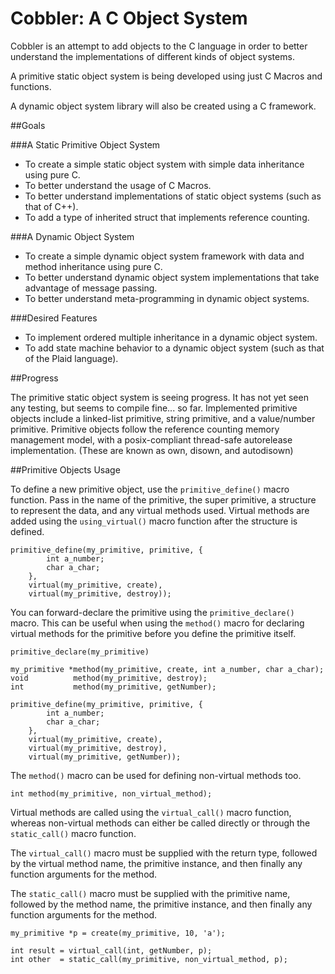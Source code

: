 Cobbler: A C Object System
=======

Cobbler is an attempt to add objects to the C language in order to better understand the implementations of different kinds of object systems.

A primitive static object system is being developed using just C Macros and functions.

A dynamic object system library will also be created using a C framework.

##Goals

###A Static Primitive Object System

- To create a simple static object system with simple data inheritance using pure C.
- To better understand the usage of C Macros.
- To better understand implementations of static object systems (such as that of C++).
- To add a type of inherited struct that implements reference counting.

###A Dynamic Object System

- To create a simple dynamic object system framework with data and method inheritance using pure C.
- To better understand dynamic object system implementations that take advantage of message passing.
- To better understand meta-programming in dynamic object systems.

###Desired Features

- To implement ordered multiple inheritance in a dynamic object system.
- To add state machine behavior to a dynamic object system (such as that of the Plaid language).

##Progress

The primitive static object system is seeing progress. It has not yet seen any testing, but seems to compile fine... so far.
Implemented primitive objects include a linked-list primitive, string primitive, and a value/number primitive.
Primitive objects follow the reference counting memory management model, with a posix-compliant thread-safe autorelease implementation. (These are known as own, disown, and autodisown)

##Primitive Objects Usage

To define a new primitive object, use the `primitive_define()` macro function.
Pass in the name of the primitive, the super primitive, a structure to represent the data, and any virtual methods used. Virtual methods are added using the `using_virtual()` macro function after the structure is defined.

	primitive_define(my_primitive, primitive, {
			int a_number;
			char a_char;
		},
		virtual(my_primitive, create),
		virtual(my_primitive, destroy));

You can forward-declare the primitive using the `primitive_declare()` macro.
This can be useful when using the `method()` macro for declaring virtual methods for the primitive before you define the primitive itself.

	primitive_declare(my_primitive)

	my_primitive *method(my_primitive, create, int a_number, char a_char);
	void          method(my_primitive, destroy);
	int           method(my_primitive, getNumber);

	primitive_define(my_primitive, primitive, {
			int a_number;
			char a_char;
		},
		virtual(my_primitive, create),
		virtual(my_primitive, destroy),
		virtual(my_primitive, getNumber));

The `method()` macro can be used for defining non-virtual methods too.

	int method(my_primitive, non_virtual_method);

Virtual methods are called using the `virtual_call()` macro function, whereas non-virtual methods can either be called directly or through the `static_call()` macro function. 

The `virtual_call()` macro must be supplied with the return type, followed by the virtual method name, the primitive instance, and then finally any function arguments for the method.

The `static_call()` macro must be supplied with the primitive name, followed by the method name, the primitive instance, and then finally any function arguments for the method.

	my_primitive *p = create(my_primitive, 10, 'a');

	int result = virtual_call(int, getNumber, p);
	int other  = static_call(my_primitive, non_virtual_method, p);

